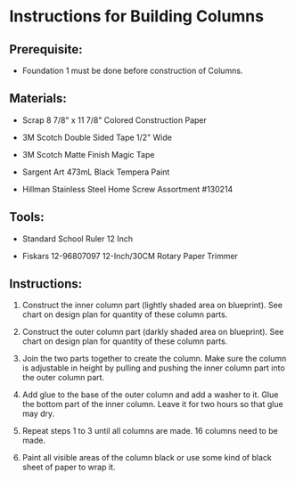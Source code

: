 # Instructions for Building Columns

## Prerequisite:

* Foundation 1 must be done before construction of Columns.

## Materials:

* Scrap 8 7/8" x 11 7/8" Colored Construction Paper

* 3M Scotch Double Sided Tape 1/2" Wide

* 3M Scotch Matte Finish Magic Tape

* Sargent Art 473mL Black Tempera Paint

* Hillman Stainless Steel Home Screw Assortment #130214

## Tools:

* Standard School Ruler 12 Inch

* Fiskars 12-96807097 12-Inch/30CM Rotary Paper Trimmer

## Instructions:

1. Construct the inner column part (lightly shaded area on blueprint). See chart on design plan for quantity of these column parts. 

1. Construct the outer column part (darkly shaded area on blueprint). See chart on design plan for quantity of these column parts.

1. Join the two parts together to create the column. Make sure the column is adjustable in height by pulling and pushing the inner column part into the outer column part.

1. Add glue to the base of the outer column and add a washer to it. Glue the bottom part of the inner column. Leave it for two hours so that glue may dry.

1. Repeat steps 1 to 3 until all columns are made. 16 columns need to be made.

1. Paint all visible areas of the column black or use some kind of black sheet of paper to wrap it.